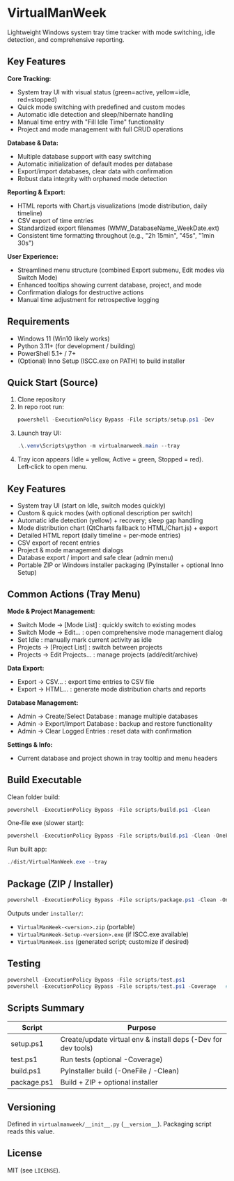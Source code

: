 # VirtualManWeek

Lightweight Windows system tray time tracker with mode switching, idle detection, and comprehensive reporting.

## Key Features

**Core Tracking:**
- System tray UI with visual status (green=active, yellow=idle, red=stopped)
- Quick mode switching with predefined and custom modes
- Automatic idle detection and sleep/hibernate handling
- Manual time entry with "Fill Idle Time" functionality
- Project and mode management with full CRUD operations

**Database & Data:**
- Multiple database support with easy switching
- Automatic initialization of default modes per database
- Export/import databases, clear data with confirmation
- Robust data integrity with orphaned mode detection

**Reporting & Export:**
- HTML reports with Chart.js visualizations (mode distribution, daily timeline)
- CSV export of time entries
- Standardized export filenames (WMW_DatabaseName_WeekDate.ext)
- Consistent time formatting throughout (e.g., "2h 15min", "45s", "1min 30s")

**User Experience:**
- Streamlined menu structure (combined Export submenu, Edit modes via Switch Mode)
- Enhanced tooltips showing current database, project, and mode
- Confirmation dialogs for destructive actions
- Manual time adjustment for retrospective logging

## Requirements

- Windows 11 (Win10 likely works)
- Python 3.11+ (for development / building)
- PowerShell 5.1+ / 7+
- (Optional) Inno Setup (ISCC.exe on PATH) to build installer

## Quick Start (Source)

1. Clone repository
2. In repo root run:
   ```powershell
   powershell -ExecutionPolicy Bypass -File scripts/setup.ps1 -Dev
   ```
3. Launch tray UI:
   ```powershell
   .\.venv\Scripts\python -m virtualmanweek.main --tray
   ```
4. Tray icon appears (Idle = yellow, Active = green, Stopped = red). Left‑click to open menu.

## Key Features

- System tray UI (start on Idle, switch modes quickly)
- Custom & quick modes (with optional description per switch)
- Automatic idle detection (yellow) + recovery; sleep gap handling
- Mode distribution chart (QtCharts fallback to HTML/Chart.js) + export
- Detailed HTML report (daily timeline + per‑mode entries)
- CSV export of recent entries
- Project & mode management dialogs
- Database export / import and safe clear (admin menu)
- Portable ZIP or Windows installer packaging (PyInstaller + optional Inno Setup)

## Common Actions (Tray Menu)

**Mode & Project Management:**
- Switch Mode → [Mode List] : quickly switch to existing modes
- Switch Mode → Edit... : open comprehensive mode management dialog
- Set Idle : manually mark current activity as idle
- Projects → [Project List] : switch between projects
- Projects → Edit Projects... : manage projects (add/edit/archive)

**Data Export:**
- Export → CSV... : export time entries to CSV file
- Export → HTML... : generate mode distribution charts and reports

**Database Management:**
- Admin → Create/Select Database : manage multiple databases
- Admin → Export/Import Database : backup and restore functionality
- Admin → Clear Logged Entries : reset data with confirmation

**Settings & Info:**
- Current database and project shown in tray tooltip and menu headers

## Build Executable

Clean folder build:

```powershell
powershell -ExecutionPolicy Bypass -File scripts/build.ps1 -Clean
```

One‑file exe (slower start):

```powershell
powershell -ExecutionPolicy Bypass -File scripts/build.ps1 -Clean -OneFile
```

Run built app:

```powershell
./dist/VirtualManWeek.exe --tray
```

## Package (ZIP / Installer)

```powershell
powershell -ExecutionPolicy Bypass -File scripts/package.ps1 -Clean -OneFile
```

Outputs under `installer/`:

- `VirtualManWeek-<version>.zip` (portable)
- `VirtualManWeek-Setup-<version>.exe` (if ISCC.exe available)
- `VirtualManWeek.iss` (generated script; customize if desired)

## Testing

```powershell
powershell -ExecutionPolicy Bypass -File scripts/test.ps1
powershell -ExecutionPolicy Bypass -File scripts/test.ps1 -Coverage   # add coverage
```

## Scripts Summary

| Script      | Purpose                                                       |
| ----------- | ------------------------------------------------------------- |
| setup.ps1   | Create/update virtual env & install deps (-Dev for dev tools) |
| test.ps1    | Run tests (optional -Coverage)                                |
| build.ps1   | PyInstaller build (-OneFile / -Clean)                         |
| package.ps1 | Build + ZIP + optional installer                              |

## Versioning

Defined in `virtualmanweek/__init__.py` (`__version__`). Packaging script reads this value.

## License

MIT (see `LICENSE`).
